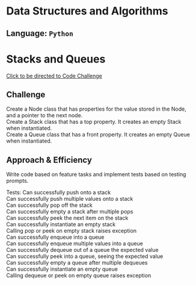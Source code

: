 # Data Structures and Algorithms

## Language: `Python`

# Stacks and Queues
[Click to be directed to Code Challenge](https://github.com/gracerosemary/data-structures-and-algorithms/tree/master/python/code_challenges/stacks_and_queues)      

## Challenge
Create a Node class that has properties for the value stored in the Node, and a pointer to the next node.  
Create a Stack class that has a top property. It creates an empty Stack when instantiated.  
Create a Queue class that has a front property. It creates an empty Queue when instantiated.  

## Approach & Efficiency
Write code based on feature tasks and implement tests based on testing prompts.  

Tests:
Can successfully push onto a stack  
Can successfully push multiple values onto a stack  
Can successfully pop off the stack  
Can successfully empty a stack after multiple pops  
Can successfully peek the next item on the stack  
Can successfully instantiate an empty stack  
Calling pop or peek on empty stack raises exception  
Can successfully enqueue into a queue  
Can successfully enqueue multiple values into a queue  
Can successfully dequeue out of a queue the expected value  
Can successfully peek into a queue, seeing the expected value  
Can successfully empty a queue after multiple dequeues  
Can successfully instantiate an empty queue  
Calling dequeue or peek on empty queue raises exception  